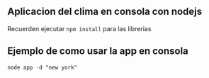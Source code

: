 ## Aplicacion del clima en consola con nodejs

Recuerden ejecutar ```npm install``` para las librerias

## Ejemplo de como usar la app en consola
```
node app -d "new york"
```
